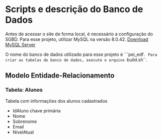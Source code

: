 # Scripts e descrição do Banco de Dados
Antes de acessar o site de forma local, é necessário a configuração do SGBD.
Para esse projeto, utilizar MySQL na versão 8.0.42.
[Download MySQL Server](https://dev.mysql.com/downloads/mysql/8.0.html)

O nome do banco de dados utilizado para esse projeto é ```pei_edf``.
Para criar as tabelas do banco de dados, execute o arquivo ``build.sh``.

## Modelo Entidade-Relacionamento

### Tabela: Alunos
Tabela com informações dos alunos cadastrados
* IdAluno chave primária
* Nome
* Sobrenome
* Email
* NivelAtual

